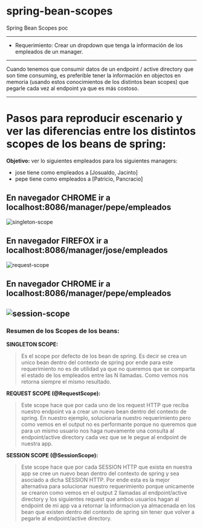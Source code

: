 # spring-bean-scopes
Spring Bean Scopes poc

--------
- Requerimiento: 
Crear un dropdown que tenga la información de los empleados de un manager.

--------

Cuando tenemos que consumir datos de un endpoint / active directory que son time consuming, es preferible tener la información en
objectos en memoria (usando estos conocimientos de los distintos bean scopes) que pegarle cada vez al endpoint ya que es más costoso.

--------

# Pasos para reproducir escenario y ver las diferencias entre los distintos scopes de los beans de spring:

**Objetivo:** ver lo siguientes empleados para los siguientes managers:
- jose tiene como empleados a [Josualdo, Jacinto]
- pepe tiene como empleados a  [Patricio, Pancracio]


## En navegador CHROME ir a localhost:8086/manager/pepe/empleados

![singleton-scope](http://url/to/img.png)

## En navegador FIREFOX ir a localhost:8086/manager/jose/empleados

![request-scope](http://url/to/img.png)

## En navegador CHROME ir a localhost:8086/manager/pepe/empleados

![session-scope](http://url/to/img.png)
--------

### Resumen de los Scopes de los beans:

**SINGLETON SCOPE:**
> Es el scope por defecto de los bean de spring. Es decir se crea un unico bean dentro del contexto de spring por ende para este requerimiento no es de
> utilidad ya que no queremos que se comparta el estado de los empleados entre las N llamadas. Como vemos nos retorna siempre el mismo resultado.

**REQUEST SCOPE (@RequestScope):**
> Este scope hace que por cada uno de los request HTTP que reciba nuestro endpoint va a crear un nuevo bean dentro del contexto de spring.
> En nuestro ejemplo, solucionaria nuestro requerimiento pero como vemos en el output no es performante porque no queremos que para un mismo usuario 
> nos haga nuevamente una consulta al endpoint/active directory cada vez que se le pegue al endpoint de nuestra app.

**SESSION SCOPE (@SessionScope):**
> Este scope hace que por cada SESSION HTTP que exista en nuestra app se cree un nuevo bean dentro del contexto de spring y sea asociado a dicha SESSION HTTP.
> Por ende esta es la mejor alternativa para solucionar nuestro requerimiento porque unicamente se crearon como vemos en el output 2 llamadas al
> endpoint/active directory y los siguientes request que ambos usuarios hagan al endpoint de mi app va a retornar la informacion ya almacenada en los 
> bean que existen dentro del contexto de spring sin tener que volver a pegarle al endpoint/active directory.
